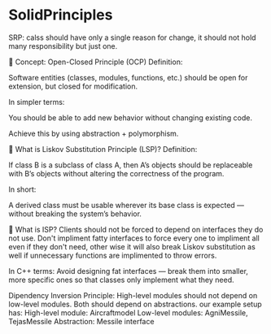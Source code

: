 # SolidPrinciples
SRP:
calss should have only a single reason for change, it should not hold many responsibility but just one.


🚀 Concept: Open-Closed Principle (OCP)
Definition:

Software entities (classes, modules, functions, etc.) should be open for extension, but closed for modification.

In simpler terms:

You should be able to add new behavior without changing existing code.

Achieve this by using abstraction + polymorphism.

🧠 What is Liskov Substitution Principle (LSP)?
Definition:

If class B is a subclass of class A, then A’s objects should be replaceable with B’s objects without altering the correctness of the program.

In short:

A derived class must be usable wherever its base class is expected — without breaking the system’s behavior.

🎯 What is ISP?
Clients should not be forced to depend on interfaces they do not use.
Don't impliment fatty interfaces to force every one to impliment all even if they don't need, other wise it will also break Liskov substitution as well if unnecessary functions are implimented to throw errors.

In C++ terms:
Avoid designing fat interfaces — break them into smaller, more specific ones so that classes only implement what they need.

Dipendency Inversion Principle:
High-level modules should not depend on low-level modules. Both should depend on abstractions.
our example setup has:
High-level module: Aircraftmodel
Low-level modules: AgniMessile, TejasMessile
Abstraction: Messile interface
